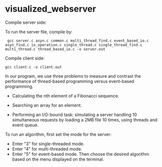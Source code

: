 # visualized_webserver

Compile server side:

To run the server file, compile by:

` gcc server.c asyn.c common.c multi_thread_find.c event_based_io.c asyn_find.c io_operation.c single_thread.c single_thread_find.c multi_thread.c thread_based_io.c -o server.out`


Compile client side:

` gcc client.c -o client.out `

In our program, we use three problems to measure and contrast the performance of thread-based programming versus event-based programming.

- Calculating the nth element of a Fibonacci sequence.

- Searching an array for an element.

- Performing an I/O-bound task: simulating a server handling 10 simultaneous requests by loading a 2MB file 10 times, using threads and event queue.

To run an algorithm, first set the mode for the server: 
- Enter "3" for single-threaded mode.
- Enter "4" for multi-threaded mode.
- Enter "5" for event-based mode.
Then choose the desired algorithm based on the menu displayed on the terminal. 

